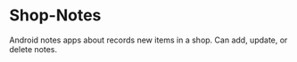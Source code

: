 # Shop-Notes
Android notes apps about records new items in a shop. 
Can add, update, or delete notes.
